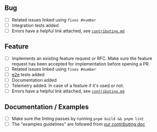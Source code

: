 <!--
Thanks for opening a PR! Your contribution is much appreciated.
To make sure your PR is handled as smoothly as possible we request that you follow the checklist sections below.
Choose the right checklist for the change that you're making:
-->

## Bug

- [ ] Related issues linked using `fixes #number`
- [ ] Integration tests added
- [ ] Errors have a helpful link attached, see [`contributing.md`](https://github.com/vercel/next.js/blob/canary/contributing.md)

## Feature

- [ ] Implements an existing feature request or RFC. Make sure the feature request has been accepted for implementation before opening a PR.
- [ ] Related issues linked using `fixes #number`
- [ ] [e2e](https://github.com/vercel/next.js/blob/canary/contributing/core/testing.md#writing-tests-for-nextjs) tests added
- [ ] Documentation added
- [ ] Telemetry added. In case of a feature if it's used or not.
- [ ] Errors have a helpful link attached, see [`contributing.md`](https://github.com/vercel/next.js/blob/canary/contributing.md)

## Documentation / Examples

- [ ] Make sure the linting passes by running `pnpm build && pnpm lint`
- [ ] The "examples guidelines" are followed from [our contributing doc](https://github.com/vercel/next.js/blob/canary/contributing/examples/adding-examples.md)
